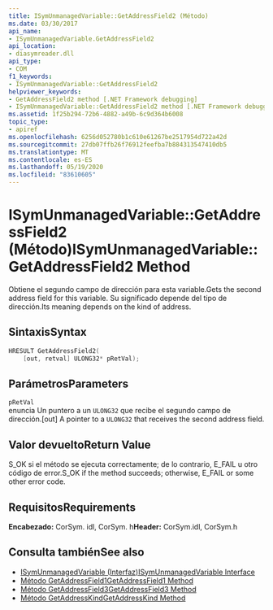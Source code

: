 ```yaml
---
title: ISymUnmanagedVariable::GetAddressField2 (Método)
ms.date: 03/30/2017
api_name:
- ISymUnmanagedVariable.GetAddressField2
api_location:
- diasymreader.dll
api_type:
- COM
f1_keywords:
- ISymUnmanagedVariable::GetAddressField2
helpviewer_keywords:
- GetAddressField2 method [.NET Framework debugging]
- ISymUnmanagedVariable::GetAddressField2 method [.NET Framework debugging]
ms.assetid: 1f25b294-72b6-4882-a49b-6c9d364b6008
topic_type:
- apiref
ms.openlocfilehash: 6256d052780b1c610e61267be2517954d722a42d
ms.sourcegitcommit: 27db07ffb26f76912feefba7b884313547410db5
ms.translationtype: MT
ms.contentlocale: es-ES
ms.lasthandoff: 05/19/2020
ms.locfileid: "83610605"
---
```

# <a name="isymunmanagedvariablegetaddressfield2-method"></a><span data-ttu-id="13030-102">ISymUnmanagedVariable::GetAddressField2 (Método)</span><span class="sxs-lookup"><span data-stu-id="13030-102">ISymUnmanagedVariable::GetAddressField2 Method</span></span>
<span data-ttu-id="13030-103">Obtiene el segundo campo de dirección para esta variable.</span><span class="sxs-lookup"><span data-stu-id="13030-103">Gets the second address field for this variable.</span></span> <span data-ttu-id="13030-104">Su significado depende del tipo de dirección.</span><span class="sxs-lookup"><span data-stu-id="13030-104">Its meaning depends on the kind of address.</span></span>  
  
## <a name="syntax"></a><span data-ttu-id="13030-105">Sintaxis</span><span class="sxs-lookup"><span data-stu-id="13030-105">Syntax</span></span>  
  
```cpp  
HRESULT GetAddressField2(  
    [out, retval] ULONG32* pRetVal);  
```  
  
## <a name="parameters"></a><span data-ttu-id="13030-106">Parámetros</span><span class="sxs-lookup"><span data-stu-id="13030-106">Parameters</span></span>  
 `pRetVal`  
 <span data-ttu-id="13030-107">enuncia Un puntero a un `ULONG32` que recibe el segundo campo de dirección.</span><span class="sxs-lookup"><span data-stu-id="13030-107">[out] A pointer to a `ULONG32` that receives the second address field.</span></span>  
  
## <a name="return-value"></a><span data-ttu-id="13030-108">Valor devuelto</span><span class="sxs-lookup"><span data-stu-id="13030-108">Return Value</span></span>  
 <span data-ttu-id="13030-109">S_OK si el método se ejecuta correctamente; de lo contrario, E_FAIL u otro código de error.</span><span class="sxs-lookup"><span data-stu-id="13030-109">S_OK if the method succeeds; otherwise, E_FAIL or some other error code.</span></span>  
  
## <a name="requirements"></a><span data-ttu-id="13030-110">Requisitos</span><span class="sxs-lookup"><span data-stu-id="13030-110">Requirements</span></span>  
 <span data-ttu-id="13030-111">**Encabezado:** CorSym. idl, CorSym. h</span><span class="sxs-lookup"><span data-stu-id="13030-111">**Header:** CorSym.idl, CorSym.h</span></span>  
  
## <a name="see-also"></a><span data-ttu-id="13030-112">Consulta también</span><span class="sxs-lookup"><span data-stu-id="13030-112">See also</span></span>

- [<span data-ttu-id="13030-113">ISymUnmanagedVariable (Interfaz)</span><span class="sxs-lookup"><span data-stu-id="13030-113">ISymUnmanagedVariable Interface</span></span>](isymunmanagedvariable-interface.md)
- [<span data-ttu-id="13030-114">Método GetAddressField1</span><span class="sxs-lookup"><span data-stu-id="13030-114">GetAddressField1 Method</span></span>](isymunmanagedvariable-getaddressfield1-method.md)
- [<span data-ttu-id="13030-115">Método GetAddressField3</span><span class="sxs-lookup"><span data-stu-id="13030-115">GetAddressField3 Method</span></span>](isymunmanagedvariable-getaddressfield3-method.md)
- [<span data-ttu-id="13030-116">Método GetAddressKind</span><span class="sxs-lookup"><span data-stu-id="13030-116">GetAddressKind Method</span></span>](isymunmanagedvariable-getaddresskind-method.md)
